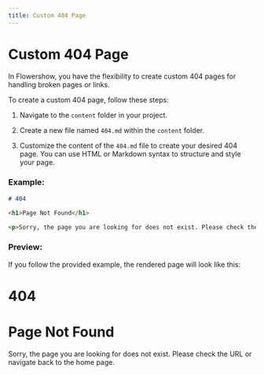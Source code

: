 ```yaml
---
title: Custom 404 Page
---
```


# Custom 404 Page

In Flowershow, you have the flexibility to create custom 404 pages for handling broken pages or links.

To create a custom 404 page, follow these steps:

1. Navigate to the `content` folder in your project.

2. Create a new file named `404.md` within the `content` folder.

3. Customize the content of the `404.md` file to create your desired 404 page. You can use HTML or Markdown syntax to structure and style your page.

### Example:

```markdown
# 404

<h1>Page Not Found</h1>

<p>Sorry, the page you are looking for does not exist. Please check the URL or navigate back to the home page.</p>
```

### Preview:

If you follow the provided example, the rendered page will look like this:

# 404

<h1>Page Not Found</h1>

<p>Sorry, the page you are looking for does not exist. Please check the URL or navigate back to the home page.</p>

